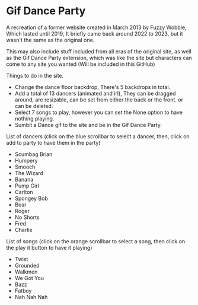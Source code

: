 # Gif Dance Party
A recreation of a former website created in March 2013 by Fuzzy Wobble, Which lasted until 2019, It briefly came back around 2022 to 2023, but it wasn't the same as the original one.

This may also include stuff included from all eras of the original site, as well as the Gif Dance Party extension, which was like the site but characters can come to any site you wanted (Will be included in this GitHub)

Things to do in the site.

- Change the dance floor backdrop, There's 5 backdrops in total.
- Add a total of 13 dancers (animated and irl), They can be dragged around, are resizable, can be set from either the back or the front. or can be deleted.
- Select 7 songs to play, however you can set the None option to have nothing playing.
- Sumbit a Dance gif to the site and be in the Gif Dance Party.

List of dancers (click on the blue scrollbar to select a dancer, then, click on add to party to have them in the party)
- Scumbag Brian
- Humpery
- Smooch
- The Wizard
- Banana
- Pump Girl
- Carlton
- Spongey Bob
- Bear
- Roger
- No Shorts
- Fred
- Charlie

List of songs (click on the orange scrollbar to select a song, then click on the play it button to have it playing)
- Twist
- Grounded
- Walkmen
- We Got You
- Bazz
- Fatboy
- Nah Nah Nah

